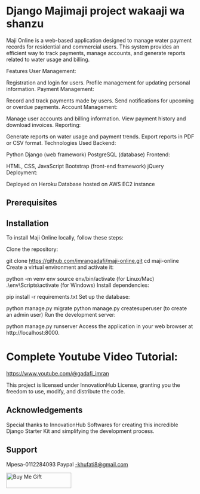 # Django Majimaji project wakaaji wa shanzu

Maji Online is a web-based application designed to manage water payment records for residential and commercial users. This system provides an efficient way to track payments, manage accounts, and generate reports related to water usage and billing.


Features
User Management:

Registration and login for users.
Profile management for updating personal information.
Payment Management:

Record and track payments made by users.
Send notifications for upcoming or overdue payments.
Account Management:

Manage user accounts and billing information.
View payment history and download invoices.
Reporting:

Generate reports on water usage and payment trends.
Export reports in PDF or CSV format.
Technologies Used
Backend:

Python
Django (web framework)
PostgreSQL (database)
Frontend:

HTML, CSS, JavaScript
Bootstrap (front-end framework)
jQuery
Deployment:

Deployed on Heroku
Database hosted on AWS EC2 instance

## Prerequisites

## Installation
To install Maji Online locally, follow these steps:

Clone the repository:


git clone https://github.com/imrangadafi/maji-online.git
cd maji-online
Create a virtual environment and activate it:


python -m venv env
source env/bin/activate  (for Linux/Mac)
.\env\Scripts\activate   (for Windows)
Install dependencies:


pip install -r requirements.txt
Set up the database:


python manage.py migrate
python manage.py createsuperuser  (to create an admin user)
Run the development server:


python manage.py runserver
Access the application in your web browser at http://localhost:8000.

# Complete Youtube Video Tutorial:
https://www.youtube.com/@gadafi_imran

This project is licensed under InnovationHub License, granting you the freedom to use, modify, and distribute the code.

## Acknowledgements
Special thanks to InnovationHub Softwares for creating this incredible Django Starter Kit and simplifying the development process.

## Support
Mpesa-0112284093
Paypal -khufati8@gmail.com

<a href="https://www.steveongerah.com/imran" target="_blank"><img src="https://cdn.buymeacoffee.com/buttons/default-yellow.png" alt="Buy Me Gift" height="41" width="174"></a>



